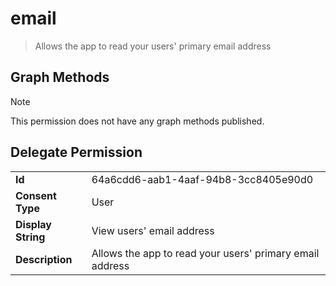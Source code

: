 # email

> Allows the app to read your users' primary email address
## Graph Methods

> [!NOTE]
> This permission does not have any graph methods published.

## Delegate Permission
|||
|-|-|
|**Id**|64a6cdd6-aab1-4aaf-94b8-3cc8405e90d0|
|**Consent Type**|User|
|**Display String**|View users' email address|
|**Description**|Allows the app to read your users' primary email address|
